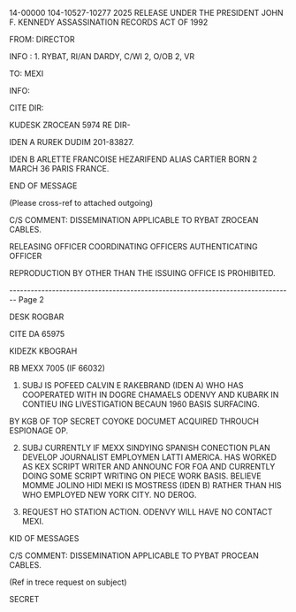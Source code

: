 14-00000
104-10527-10277 2025 RELEASE UNDER THE PRESIDENT JOHN F. KENNEDY ASSASSINATION RECORDS ACT OF 1992

FROM: DIRECTOR

INFO : 1. RYBAT, RI/AN DARDY, C/WI 2, O/OB 2, VR

TO: MEXI

INFO:

CITE DIR:

KUDESK ZROCEAN
5974
RE DIR-

IDEN A RUREK DUDIM 201-83827.

IDEN B ARLETTE FRANCOISE HEZARIFEND ALIAS CARTIER BORN 2 MARCH 36 PARIS FRANCE.

END OF MESSAGE

(Please cross-ref to attached outgoing)

C/S COMMENT: DISSEMINATION APPLICABLE TO RYBAT ZROCEAN CABLES.


RELEASING OFFICER
COORDINATING OFFICERS
AUTHENTICATING OFFICER

REPRODUCTION BY OTHER THAN THE ISSUING OFFICE IS PROHIBITED.


-------------------------------------------------------------------------------- Page 2

DESK ROGBAR

CITE DA 65975

KIDEZK KBOGRAH

RB MEXX 7005 (IF 66032)

1. SUBJ IS POFEED CALVIN E RAKEBRAND (IDEN A) WHO HAS COOPERATED WITH IN DOGRE CHAMAELS ODENVY AND KUBARK IN CONTIEU ING LIVESTIGATION BECAUN 1960 BASIS SURFACING.

BY KGB OF TOP SECRET COYOKE DOCUMET ACQUIRED THROUCH ESPIONAGE OP.

2. SUBJ CURRENTLY IF MEXX SINDYING SPANISH CONECTION PLAN DEVELOP JOURNALIST EMPLOYMEN LATTI AMERICA. HAS WORKED AS KEX SCRIPT WRITER AND ANNOUNC FOR FOA AND CURRENTLY DOING SOME SCRIPT WRITING ON PIECE WORK BASIS. BELIEVE MOMME JOLINO HIDI MEKI IS MOSTRESS (IDEN B) RATHER THAN HIS WHO EMPLOYED NEW YORK CITY. NO DEROG.

3. REQUEST HO STATION ACTION. ODENVY WILL HAVE NO CONTACT MEXI.

KID OF MESSAGES

C/S COMMENT: DISSEMINATION APPLICABLE TO PYBAT PROCEAN CABLES.

(Ref in trece request on subject)

SECRET
